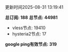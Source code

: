 更新时间2025-08-31 13:19:41

**总订阅: 188**
**总节点: 44981**
- vless节点: 19410
- hysteria2节点: 17

**google ping有效节点: 319**
